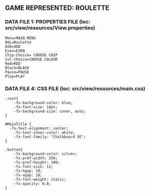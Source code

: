 ## GAME REPRESENTED: ROULETTE

### DATA FILE 1: PROPERTIES FILE (loc: src/view/resources/View.properties)
    Menu=MAIN MENU
    ROL=Roulette
    Odd=ODD
    Even=EVEN
    Chip-Choice= CHOOSE CHIP
    Col-Choice=CHOOSE COLOUR
    Red=RED
    Black=BLACK
    Pause=PAUSE
    Play=PLAY

    

### DATA FILE 4: CSS FILE (loc: src/view/resources/main.css)
    .root{
        -fx-background-color: blue;
        -fx-font-size: 14pt;
        -fx-background-size: cover, auto;
    }

    #MainTitle {
      -fx-text-alignment: center;
        -fx-text-inner-color: white;
        -fx-font-family: "Chalkboard SE";
    }
    
    .button{
        -fx-background-color: silver;
        -fx-pref-width: 250;
        -fx-pref-height: 100;
        -fx-font-size: 12;
        -fx-hgap: 10;
        -fx-vgap: 10;
        -fx-font-weight: italic;
        -fx-opacity: 0.8;
    }